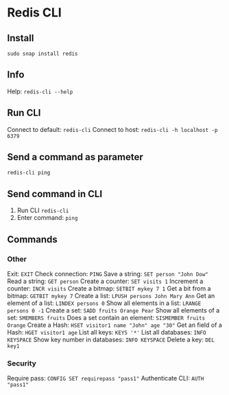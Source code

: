 # Redis CLI

## Install
`sudo snap install redis`

## Info
Help: `redis-cli --help`

## Run CLI
Connect to default: `redis-cli`
Connect to host: `redis-cli -h localhost -p 6379`

## Send a command as parameter
`redis-cli ping`

## Send command in CLI
1. Run CLI `redis-cli`
2. Enter command: `ping`


## Commands
### Other
Exit: `EXIT`
Check connection: `PING`
Save a string: `SET person "John Dow"`
Read a string: `GET person`
Create a counter: `SET visits 1`
Increment a counter: `INCR visits`
Create a bitmap: `SETBIT mykey 7 1`
Get a bit from a bitmap: `GETBIT mykey 7`
Create a list: `LPUSH persons John Mary Ann`
Get an element of a list: `LINDEX persons 0`
Show all elements in a list: `LRANGE persons 0 -1`
Create a set: `SADD fruits Orange Pear`
Show all elements of a set: `SMEMBERS fruits`
Does a set contain an element: `SISMEMBER fruits Orange`
Create a Hash: `HSET visitor1 name "John" age "30"`
Get an field of a Hash: `HGET visitor1 age`
List all keys: `KEYS '*'`
List all databases: `INFO KEYSPACE`
Show key number in databases: `INFO KEYSPACE`
Delete a key: `DEL key1`

### Security
Require pass: `CONFIG SET requirepass "pass1"`
Authenticate CLI: `AUTH "pass1"`